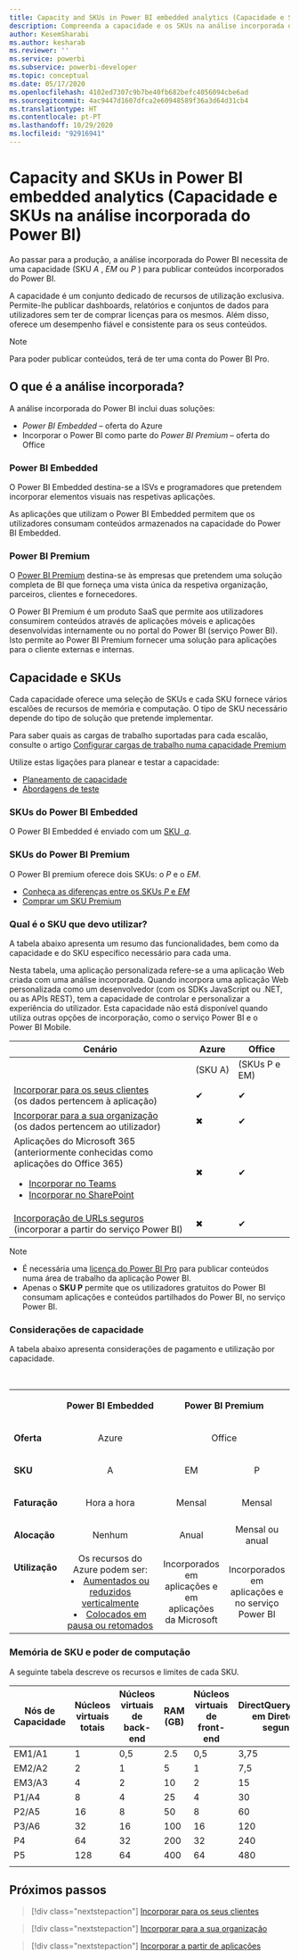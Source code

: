 ```yaml
---
title: Capacity and SKUs in Power BI embedded analytics (Capacidade e SKUs na análise incorporada do Power BI)
description: Compreenda a capacidade e os SKUs na análise incorporada do Power BI.
author: KesemSharabi
ms.author: kesharab
ms.reviewer: ''
ms.service: powerbi
ms.subservice: powerbi-developer
ms.topic: conceptual
ms.date: 05/17/2020
ms.openlocfilehash: 4102ed7307c9b7be40fb682befc4056094cbe6ad
ms.sourcegitcommit: 4ac9447d1607dfca2e60948589f36a3d64d31cb4
ms.translationtype: HT
ms.contentlocale: pt-PT
ms.lasthandoff: 10/29/2020
ms.locfileid: "92916941"
---
```

# <a name="capacity-and-skus-in-power-bi-embedded-analytics"></a>Capacity and SKUs in Power BI embedded analytics (Capacidade e SKUs na análise incorporada do Power BI)

Ao passar para a produção, a análise incorporada do Power BI necessita de uma capacidade (SKU *A* , *EM* ou *P* ) para publicar conteúdos incorporados do Power BI.

A capacidade é um conjunto dedicado de recursos de utilização exclusiva. Permite-lhe publicar dashboards, relatórios e conjuntos de dados para utilizadores sem ter de comprar licenças para os mesmos. Além disso, oferece um desempenho fiável e consistente para os seus conteúdos.

>[!NOTE]
>Para poder publicar conteúdos, terá de ter uma conta do Power BI Pro.

## <a name="what-is-embedded-analytics"></a>O que é a análise incorporada?

A análise incorporada do Power BI inclui duas soluções:
* *Power BI Embedded* – oferta do Azure
* Incorporar o Power BI como parte do *Power BI Premium* – oferta do Office

### <a name="power-bi-embedded"></a>Power BI Embedded

O Power BI Embedded destina-se a ISVs e programadores que pretendem incorporar elementos visuais nas respetivas aplicações.

As aplicações que utilizam o Power BI Embedded permitem que os utilizadores consumam conteúdos armazenados na capacidade do Power BI Embedded.

### <a name="power-bi-premium"></a>Power BI Premium

O [Power BI Premium](../../admin/service-premium-what-is.md) destina-se às empresas que pretendem uma solução completa de BI que forneça uma vista única da respetiva organização, parceiros, clientes e fornecedores.

O Power BI Premium é um produto SaaS que permite aos utilizadores consumirem conteúdos através de aplicações móveis e aplicações desenvolvidas internamente ou no portal do Power BI (serviço Power BI). Isto permite ao Power BI Premium fornecer uma solução para aplicações para o cliente externas e internas.

## <a name="capacity-and-skus"></a>Capacidade e SKUs

Cada capacidade oferece uma seleção de SKUs e cada SKU fornece vários escalões de recursos de memória e computação. O tipo de SKU necessário depende do tipo de solução que pretende implementar.

Para saber quais as cargas de trabalho suportadas para cada escalão, consulte o artigo [Configurar cargas de trabalho numa capacidade Premium](../../admin/service-admin-premium-workloads.md)

Utilize estas ligações para planear e testar a capacidade:
* [Planeamento de capacidade](embedded-capacity-planning.md)
* [Abordagens de teste](../../admin/service-premium-capacity-optimize.md#testing-approaches)

### <a name="power-bi-embedded-skus"></a>SKUs do Power BI Embedded

O Power BI Embedded é enviado com um [SKU  *a*](../../admin/service-admin-premium-purchase.md#purchase-a-skus-for-testing-and-other-scenarios).

### <a name="power-bi-premium-skus"></a>SKUs do Power BI Premium

O Power BI premium oferece dois SKUs: o *P* e o *EM*.
* [Conheça as diferenças entre os SKUs *P* e *EM*](../../admin/service-premium-what-is.md#subscriptions-and-licensing)
* [Comprar um SKU Premium](../../admin/service-admin-premium-purchase.md)

### <a name="which-sku-should-i-use"></a>Qual é o SKU que devo utilizar?

A tabela abaixo apresenta um resumo das funcionalidades, bem como da capacidade e do SKU específico necessário para cada uma.

Nesta tabela, uma aplicação personalizada refere-se a uma aplicação Web criada com uma análise incorporada. Quando incorpora uma aplicação Web personalizada como um desenvolvedor (com os SDKs JavaScript ou .NET, ou as APIs REST), tem a capacidade de controlar e personalizar a experiência do utilizador. Esta capacidade não está disponível quando utiliza outras opções de incorporação, como o serviço Power BI e o Power BI Mobile.

| Cenário | Azure   | Office          |
|----------|---------|-----------------|
|          | (SKU A) | (SKUs P e EM) |
|[Incorporar para os seus clientes](embed-sample-for-customers.md)</br>(os dados pertencem à aplicação)     |✔        |✔        |
|[Incorporar para a sua organização](embed-sample-for-your-organization.md)</br>(os dados pertencem ao utilizador)     |✖        |✔         |
|Aplicações do Microsoft 365</br>(anteriormente conhecidas como aplicações do Office 365)<ul><li>[Incorporar no Teams](../../collaborate-share/service-embed-report-microsoft-teams.md)</li><li>[Incorporar no SharePoint](../../collaborate-share/service-embed-report-spo.md)</li></ul>     |✖        |✔        |
|[Incorporação de URLs seguros](../../collaborate-share/service-embed-secure.md)</br>(incorporar a partir do serviço Power BI)     |✖        |✔        |

>[!NOTE]
>* É necessária uma [licença do Power BI Pro](../../admin/service-admin-purchasing-power-bi-pro.md) para publicar conteúdos numa área de trabalho da aplicação Power BI.
>* Apenas o **SKU P** permite que os utilizadores gratuitos do Power BI consumam aplicações e conteúdos partilhados do Power BI, no serviço Power BI.

### <a name="capacity-considerations"></a>Considerações de capacidade

A tabela abaixo apresenta considerações de pagamento e utilização por capacidade.

</br>
<table>
<tbody>
<tr>
<td></td>
<td style="text-align: center;"><p><strong>Power BI Embedded</strong></p></td>
<td style="text-align: center;" colspan="2"><p><strong>Power BI Premium</strong></p></td>
</tr>
<tr>
<td><p><strong>Oferta</strong></p></td>
<td style="text-align: center"><p>Azure</p></td>
<td style="text-align: center" colspan="2"><p>Office</p></td>
</tr>
<tr>
<td><p><strong>SKU</strong></p></td>
<td style="text-align: center"><p>A</p></td>
<td style="text-align: center"><p>EM</p></td>
<td style="text-align: center"><p>P</p></td>
</tr>
<tr>
<td><p><strong>Faturação</strong></td>
<td style="text-align: center">Hora a hora</td>
<td style="text-align: center">Mensal</td>
<td style="text-align: center">Mensal</td>
</tr>
<tr>
<td><p><strong>Alocação</strong></td>
<td style="text-align: center">Nenhum</td>
<td style="text-align: center">Anual</td>
<td style="text-align: center">Mensal ou anual</td>
</tr>
<tr>
<td valign="top"><p><strong>Utilização</strong></td>
<td style="text-align: center">Os recursos do Azure podem ser:<li><a href="azure-pbie-scale-capacity.md">Aumentados ou reduzidos verticalmente</a></li><li><a href="azure-pbie-pause-start.md">Colocados em pausa ou retomados</a>
</td></li>
<td style="text-align: center">Incorporados em aplicações e em</br> aplicações da Microsoft</td>
<td style="text-align: center">Incorporados em aplicações e</br> no serviço Power BI</td>
</tr>
</tbody>
</table>

### <a name="sku-memory-and-computing-power"></a>Memória de SKU e poder de computação

A seguinte tabela descreve os recursos e limites de cada SKU.

| Nós de Capacidade | Núcleos virtuais totais | Núcleos virtuais de back-end | RAM (GB) | Núcleos virtuais de front-end | DirectQuery/Ligação em Direto (por segundo) | Paralelismo de Atualização do Modelo |
| --- | --- | --- | --- | --- | --- | --- |
| EM1/A1 | 1 | 0,5 | 2.5 | 0,5 | 3,75 | 1 |
| EM2/A2 | 2 | 1 | 5 | 1 | 7,5 | 2 |
| EM3/A3 | 4 | 2 | 10 | 2 | 15 | 3 |
| P1/A4 | 8 | 4 | 25 | 4 | 30 | 6 |
| P2/A5 | 16 | 8 | 50 | 8 | 60 | 12 |
| P3/A6 | 32 | 16 | 100 | 16 | 120 | 24 |
| P4 | 64 | 32 | 200 | 32 | 240 | 48 |
| P5 | 128 | 64 | 400 | 64 | 480 | 96 |
| | | | | | | |

## <a name="next-steps"></a>Próximos passos

> [!div class="nextstepaction"]
>[Incorporar para os seus clientes](embed-sample-for-customers.md)

> [!div class="nextstepaction"]
>[Incorporar para a sua organização](embed-sample-for-your-organization.md)

> [!div class="nextstepaction"]
> [Incorporar a partir de aplicações](embed-from-apps.md)